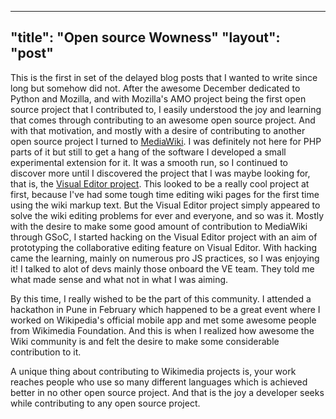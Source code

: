 -----
"title": "Open source Wowness"
"layout": "post"
-----

This is the first in set of the delayed blog posts that I wanted to write since long but somehow did not. After the awesome December dedicated to Python and Mozilla, and with Mozilla's AMO project being the first open source project that I contributed to, I easily understood the joy and learning that comes through contributing to an awesome open source project. And with that motivation, and mostly with a desire of contributing to another open source project I turned to [MediaWiki](http://mediawiki.org). I was definitely not here for PHP parts of it but still to get a hang of the software I developed a small experimental extension for it. It was a smooth run, so I continued to discover more until I discovered the project that I was maybe looking for, that is, the [Visual Editor project](http://mediawiki.org/wiki/Visual_editor). This looked to be a really cool project at first, because I've had some tough time editing wiki pages for the first time using the wiki markup text. But the Visual Editor project simply appeared to solve the wiki editing problems for ever and everyone, and so was it. Mostly with the desire to make some good amount of contribution to MediaWiki through GSoC, I started hacking on the Visual Editor project with an aim of prototyping the collaborative editing feature on Visual Editor. With hacking came the learning, mainly on numerous pro JS practices, so I was enjoying it! I talked to alot of devs mainly those onboard the VE team. They told me what made sense and what not in what I was aiming.

By this time, I really wished to be the part of this community. I attended a hackathon in Pune in February which happened to be a great event where I worked on Wikipedia's official mobile app and met some awesome people from Wikimedia Foundation. And this is when I realized how awesome the Wiki community is and felt the desire to make some considerable contribution to it.

A unique thing about contributing to Wikimedia projects is, your work reaches people who use so many different languages which is achieved better in no other open source project. And that is the joy a developer seeks while contributing to any open source project.
